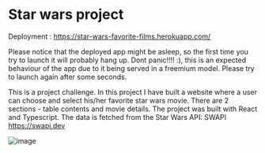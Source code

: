 # Star wars project

Deployment : https://star-wars-favorite-films.herokuapp.com/

Please notice that the deployed app might be asleep, so the first time you try to launch it will probably hang up. Dont panic!!!! :), this is an expected behaviour of the app due to it being served in a freemium model. Please try to launch again after some seconds.

This is a  project challenge. In this project I have built a website where a user can choose and select his/her favorite star wars movie. There are 2 sections - table contents and movie details. The project was built with React and Typescript. The data is fetched from the Star Wars API: SWAPI https://swapi.dev

![image](https://user-images.githubusercontent.com/62177111/138719459-5e38f5c8-eee3-433b-8935-f5fed1db773b.png)
